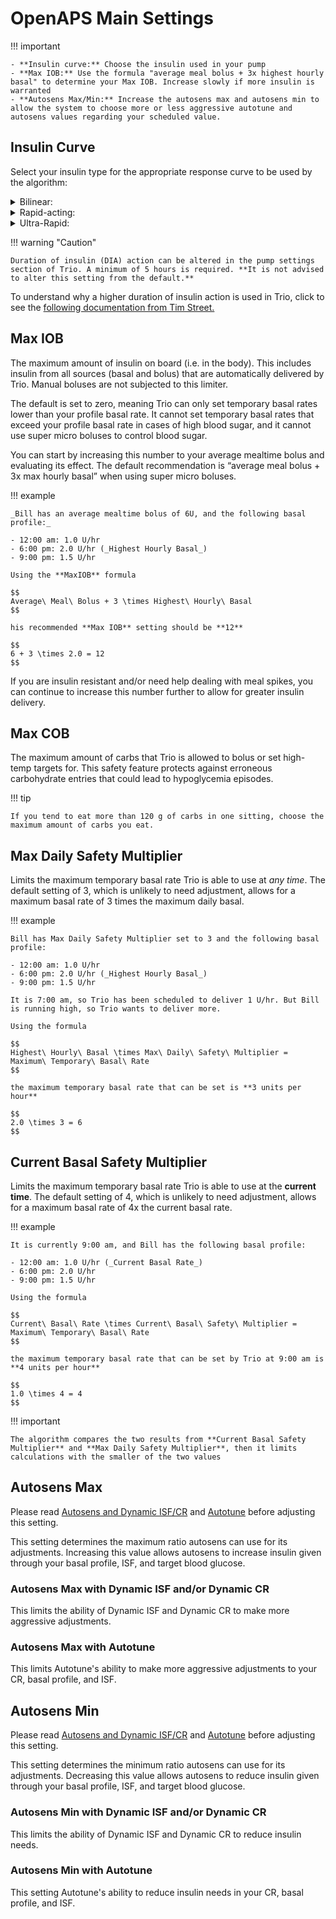 # OpenAPS Main Settings

!!! important
    
	- **Insulin curve:** Choose the insulin used in your pump
	- **Max IOB:** Use the formula "average meal bolus + 3x highest hourly basal" to determine your Max IOB. Increase slowly if more insulin is warranted
	- **Autosens Max/Min:** Increase the autosens max and autosens min to allow the system to choose more or less aggressive autotune and autosens values regarding your scheduled value.

## Insulin Curve
Select your insulin type for the appropriate response curve to be used by the algorithm:

<details>
<summary>Bilinear:</summary>
  This IOB curve is based on a bilinear activity curve that varies by the user’s duration of insulin action setting in their pump.
</details> 
<details>
<summary>Rapid-acting:</summary>
  This is the default setting for Novolog, Novorapid, Humalog, and Apidra insulins. Selecting this setting will cause OpenAPS to use an exponential activity curve with a peak activity set at 75 minutes and a duration of insulin action set at 300 minutes (5 hours).
</details>
<details>
<summary>Ultra-Rapid:</summary>
  This is the default setting for Fiasp and Lyumjev. It uses an exponential activity curve with a peak activity set at 55 minutes and a duration of insulin action set at 300 minutes (5 hours).
</details>

!!! warning "Caution"
    
    Duration of insulin (DIA) action can be altered in the pump settings section of Trio. A minimum of 5 hours is required. **It is not advised to alter this setting from the default.**

To understand why a higher duration of insulin action is used in Trio, click to see the [following documentation from Tim Street.](https://www.diabettech.com/insulin/why-we-are-regularly-wrong-in-the-duration-of-insulin-action-dia-times-we-use-and-why-it-matters/)

## Max IOB
The maximum amount of insulin on board (i.e. in the body). This includes insulin from all sources (basal and bolus) that are automatically delivered by Trio. Manual boluses are not subjected to this limiter. 

The default is set to zero, meaning Trio can only set temporary basal rates lower than your profile basal rate. It cannot set temporary basal rates that exceed your profile basal rate in cases of high blood sugar, and it cannot use super micro boluses to control blood sugar.  

You can start by increasing this number to your average mealtime bolus and evaluating its effect. The default recommendation is “average meal bolus + 3x max hourly basal” when using super micro boluses.

!!! example
    
    _Bill has an average mealtime bolus of 6U, and the following basal profile:_
    
    - 12:00 am: 1.0 U/hr
    - 6:00 pm: 2.0 U/hr (_Highest Hourly Basal_)
    - 9:00 pm: 1.5 U/hr
    
    Using the **MaxIOB** formula
    
    $$
    Average\ Meal\ Bolus + 3 \times Highest\ Hourly\ Basal
    $$
    
    his recommended **Max IOB** setting should be **12**
    
    $$
    6 + 3 \times 2.0 = 12
    $$

If you are insulin resistant and/or need help dealing with meal spikes, you can continue to increase this number further to allow for greater insulin delivery.

## Max COB
The maximum amount of carbs that Trio is allowed to bolus or set high-temp targets for. This safety feature protects against erroneous carbohydrate entries that could lead to hypoglycemia episodes.

!!! tip
    
    If you tend to eat more than 120 g of carbs in one sitting, choose the maximum amount of carbs you eat.

## Max Daily Safety Multiplier
Limits the maximum temporary basal rate Trio is able to use at _any time_. The default setting of 3, which is unlikely to need adjustment, allows for a maximum basal rate of 3 times the maximum daily basal.

!!! example
    
    Bill has Max Daily Safety Multiplier set to 3 and the following basal profile:

    - 12:00 am: 1.0 U/hr
    - 6:00 pm: 2.0 U/hr (_Highest Hourly Basal_)
    - 9:00 pm: 1.5 U/hr
    
    It is 7:00 am, so Trio has been scheduled to deliver 1 U/hr. But Bill is running high, so Trio wants to deliver more.
    
    Using the formula
    
    $$
    Highest\ Hourly\ Basal \times Max\ Daily\ Safety\ Multiplier = Maximum\ Temporary\ Basal\ Rate
    $$
    
    the maximum temporary basal rate that can be set is **3 units per hour**
    
    $$
    2.0 \times 3 = 6
    $$

## Current Basal Safety Multiplier 
Limits the maximum temporary basal rate Trio is able to use at the **current time**. The default setting of 4, which is unlikely to need adjustment, allows for a maximum basal rate of 4x the current basal rate. 

!!! example
    
    It is currently 9:00 am, and Bill has the following basal profile:
    
	- 12:00 am: 1.0 U/hr (_Current Basal Rate_)
	- 6:00 pm: 2.0 U/hr
	- 9:00 pm: 1.5 U/hr
	
	Using the formula
    
    $$
    Current\ Basal\ Rate \times Current\ Basal\ Safety\ Multiplier = Maximum\ Temporary\ Basal\ Rate
    $$
    
    the maximum temporary basal rate that can be set by Trio at 9:00 am is **4 units per hour**
    
    $$
    1.0 \times 4 = 4
    $$

!!! important
    
    The algorithm compares the two results from **Current Basal Safety Multiplier** and **Max Daily Safety Multiplier**, then it limits calculations with the smaller of the two values

## Autosens Max
Please read [Autosens and Dynamic ISF/CR](../concepts/autosens-dynamic.md) and [Autotune](../autotune.md) before adjusting this setting.

This setting determines the maximum ratio autosens can use for its adjustments. Increasing this value allows autosens to increase insulin given through your basal profile, ISF, and target blood glucose.

### Autosens Max with Dynamic ISF and/or Dynamic CR
This limits the ability of Dynamic ISF and Dynamic CR to make more aggressive adjustments.

### Autosens Max with Autotune
This limits Autotune's ability to make more aggressive adjustments to your CR, basal profile, and ISF.

## Autosens Min
Please read [Autosens and Dynamic ISF/CR](../concepts/autosens-dynamic.md) and [Autotune](../autotune.md) before adjusting this setting.

This setting determines the minimum ratio autosens can use for its adjustments. Decreasing this value allows autosens to reduce insulin given through your basal profile, ISF, and target blood glucose.

### Autosens Min with Dynamic ISF and/or Dynamic CR
This limits the ability of Dynamic ISF and Dynamic CR to reduce insulin needs.

### Autosens Min with Autotune
This setting Autotune's ability to reduce insulin needs in your CR, basal profile, and ISF.

